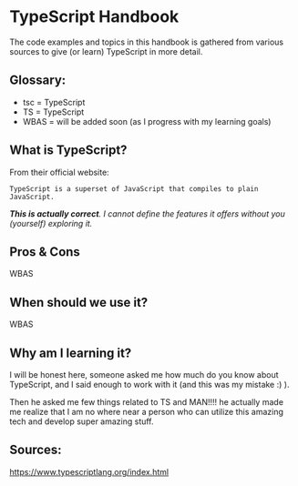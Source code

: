 TypeScript Handbook
===================

The code examples and topics in this handbook is gathered from various sources to give (or learn) TypeScript in more detail.

Glossary:
------
- tsc = TypeScript
- TS = TypeScript
- WBAS = will be added soon (as I progress with my learning goals)

What is TypeScript?
------

From their official website:

`TypeScript is a superset of JavaScript that compiles to plain JavaScript.`

_**This is actually correct**. I cannot define the features it offers without you (yourself) exploring it._

Pros & Cons
------
WBAS

When should we use it?
------
WBAS

Why am I learning it?
------
I will be honest here, someone asked me how much do you know about TypeScript, and I said enough to work with it (and this was my mistake :) ).

Then he asked me few things related to TS and MAN!!!! he actually made me realize that I am no where near a person who can utilize this amazing tech and develop super amazing stuff.

Sources:
-----
https://www.typescriptlang.org/index.html